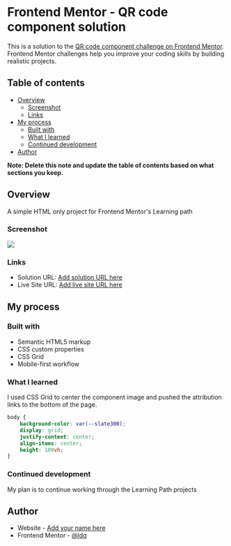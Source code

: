 # Frontend Mentor - QR code component solution

This is a solution to the [QR code component challenge on Frontend Mentor](https://www.frontendmentor.io/challenges/qr-code-component-iux_sIO_H). Frontend Mentor challenges help you improve your coding skills by building realistic projects.

## Table of contents

- [Overview](#overview)
  - [Screenshot](#screenshot)
  - [Links](#links)
- [My process](#my-process)
  - [Built with](#built-with)
  - [What I learned](#what-i-learned)
  - [Continued development](#continued-development)
- [Author](#author)

**Note: Delete this note and update the table of contents based on what sections you keep.**

## Overview

A simple HTML only project for Frontend Mentor's Learning path

### Screenshot

![](.images/qr-code-component-screenshot.png)

### Links

- Solution URL: [Add solution URL here](https://your-solution-url.com)
- Live Site URL: [Add live site URL here](https://your-live-site-url.com)

## My process

### Built with

- Semantic HTML5 markup
- CSS custom properties
- CSS Grid
- Mobile-first workflow

### What I learned

I used CSS Grid to center the component image and pushed the attribution links to the bottom of the page.

```css
body {
	background-color: var(--slate300);
	display: grid;
	justify-content: center;
	align-items: center;
	height: 100vh;
}
```

### Continued development

My plan is to continue working through the Learning Path projects

## Author

- Website - [Add your name here](https://www.your-site.com)
- Frontend Mentor - [@ldg](https://www.frontendmentor.io/profile/ldg)
